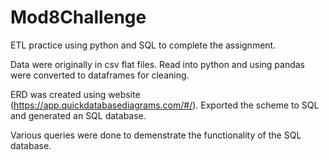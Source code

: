 # Mod8Challenge

ETL practice using python and SQL to complete the assignment.

Data were originally in csv flat files.  Read into python and using pandas were converted to dataframes for cleaning.

ERD was created using website (https://app.quickdatabasediagrams.com/#/).  Exported the scheme to SQL and generated an SQL database.

Various queries were done to demenstrate the functionality of the SQL database.
